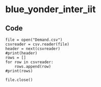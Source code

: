 # blue_yonder_inter_iit
## Code
```import csv
file = open("Demand.csv")
csvreader = csv.reader(file)
header = next(csvreader)
#print(header)
rows = []
for row in csvreader:
    rows.append(row)
#print(rows)

file.close()
```
